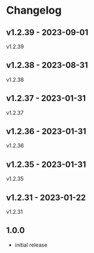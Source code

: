 # Changelog

## v1.2.39 - 2023-09-01

v1.2.39

## v1.2.38 - 2023-08-31

v1.2.38

## v1.2.37 - 2023-01-31

v1.2.37

## v1.2.36 - 2023-01-31

v1.2.36

## v1.2.35 - 2023-01-31

v1.2.35

## v1.2.31 - 2023-01-22

v1.2.31

## 1.0.0

- initial release
